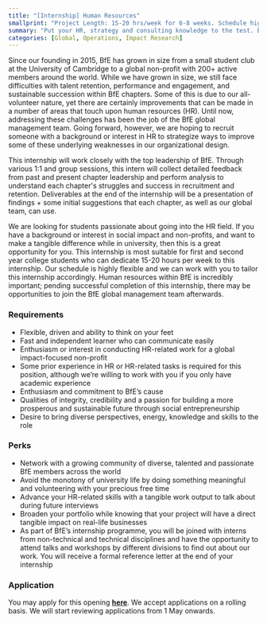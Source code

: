 ```yaml
---
title: "[Internship] Human Resources"
smallprint: "Project Length: 15-20 hrs/week for 6-8 weeks. Schedule highly negotiable."
summary: "Put your HR, strategy and consulting knowledge to the test. Be our internal talent guru and help us devise a more efficient organizational structure. Applications will be reviewed from 1 May onwards." # this will be visible on platforms like LinkedIn when sharing
categories: [Global, Operations, Impact Research]
---
```


Since our founding in 2015, BfE has grown in size from a small student club at the University of Cambridge to a global non-profit with 200+ active members around the world. While we have grown in size, we still face difficulties with talent retention, performance and engagement, and sustainable succession within BfE chapters. Some of this is due to our all-volunteer nature, yet there are certainly improvements that can be made in a number of areas that touch upon human resources (HR). Until now, addressing these challenges has been the job of the BfE global management team. Going forward, however, we are hoping to recruit someone with a background or interest in HR to strategize ways to improve some of these underlying weaknesses in our organizational design.

This internship will work closely with the top leadership of BfE. Through various 1:1 and group sessions, this intern will collect detailed feedback from past and present chapter leadership and perform analysis to understand each chapter's struggles and success in recruitment and retention. Deliverables at the end of the internship will be a presentation of findings + some initial suggestions that each chapter, as well as our global team, can use. 

We are looking for students passionate about going into the HR field. If you have a background or interest in social impact and non-profits, and want to make a tangible difference while in university, then this is a great opportunity for you. This internship is most suitable for first and second year college students who can dedicate 15-20 hours per week to this internship. Our schedule is highly flexible and we can work with you to tailor this internship accordingly. Human resources within BfE is incredibly important; pending successful completion of this internship, there may be opportunities to join the BfE global management team afterwards.

### Requirements
- Flexible, driven and ability to think on your feet
- Fast and independent learner who can communicate easily
- Enthusiasm or interest in conducting HR-related work for a global impact-focused non-profit
- Some prior experience in HR or HR-related tasks is required for this position, although we’re willing to work with you if you only have academic experience
- Enthusiasm and commitment to BfE’s cause
- Qualities of integrity, credibility and a passion for building a more prosperous and sustainable future through social entrepreneurship
- Desire to bring diverse perspectives, energy, knowledge and skills to the role

### Perks
- Network with a growing community of diverse, talented and passionate BfE members across the world
- Avoid the monotony of university life by doing something meaningful and volunteering with your precious free time
- Advance your HR-related skills with a tangible work output to talk about during future interviews
- Broaden your portfolio while knowing that your project will have a direct tangible impact on real-life businesses
- As part of BfE’s internship programme, you will be joined with interns from non-technical and technical disciplines and have the opportunity to attend talks and workshops by different divisions to find out about our work. You will receive a formal reference letter at the end of your internship

### Application
You may apply for this opening [**here**](https://forms.gle/BsvWyv6Ts3YDpWLF8). We accept applications on a rolling basis. We will start reviewing applications from 1 May onwards.
